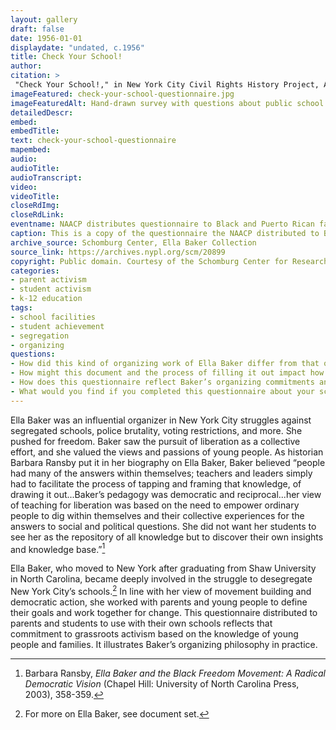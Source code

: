 ```yaml
--- 
layout: gallery
draft: false
date: 1956-01-01
displaydate: "undated, c.1956"
title: Check Your School!
author: 
citation: >
 "Check Your School!," in New York City Civil Rights History Project, Accessed: [Month Day, Year], https://nyccivilrightshistory.org/gallery/check-your-school-questionnaire.
imageFeatured: check-your-school-questionnaire.jpg
imageFeaturedAlt: Hand-drawn survey with questions about public school quality
detailedDescr: 
embed: 
embedTitle: 
text: check-your-school-questionnaire
mapembed: 
audio: 
audioTitle: 
audioTranscript: 
video: 
videoTitle: 
closeRdImg: 
closeRdLink: 
eventname: NAACP distributes questionnaire to Black and Puerto Rican families about school segregation.
caption: This is a copy of the questionnaire the NAACP distributed to Black and Puerto Rican families to document the conditions within their segregated schools in the 1950s. It is possible that some students collaborated with their parents to complete these forms, as they had knowledge of their schools. This data was then used to compare conditions in these schools to the segregated white schools throughout the city.
archive_source: Schomburg Center, Ella Baker Collection
source_link: https://archives.nypl.org/scm/20899
copyright: Public domain. Courtesy of the Schomburg Center for Research in Black Culture.
categories: 
- parent activism
- student activism
- k-12 education
tags: 
- school facilities
- student achievement
- segregation
- organizing
questions:
- How did this kind of organizing work of Ella Baker differ from that of Bayard Rustin’s? How are those differences complementary?
- How might this document and the process of filling it out impact how students and families interacted with schools?
- How does this questionnaire reflect Baker’s organizing commitments and teaching beliefs?
- What would you find if you completed this questionnaire about your school?
--- 
```


Ella Baker was an influential organizer in New York City struggles against segregated schools, police brutality, voting restrictions, and more. She pushed for freedom. Baker saw the pursuit of liberation as a collective effort, and she valued the views and passions of young people. As historian Barbara Ransby put it in her biography on Ella Baker, Baker believed “people had many of the answers within themselves; teachers and leaders simply had to facilitate the process of tapping and framing that knowledge, of drawing it out...Baker’s pedagogy was democratic and reciprocal...her view of teaching for liberation was based on the need to empower ordinary people to dig within themselves and their collective experiences for the answers to social and political questions. She did not want her students to see her as the repository of all knowledge but to discover their own insights and knowledge base.”[^1]

Ella Baker, who moved to New York after graduating from Shaw University in North Carolina, became deeply involved in the struggle to desegregate New York City’s schools.[^2] In line with her view of movement building and democratic action, she worked with parents and young people to define their goals and work together for change. This questionnaire distributed to parents and students to use with their own schools reflects that commitment to grassroots activism based on the knowledge of young people and families. It illustrates Baker’s organizing philosophy in practice.

[^1]: Barbara Ransby, *Ella Baker and the Black Freedom Movement: A Radical Democratic Vision* (Chapel Hill: University of North Carolina Press, 2003), 358-359.

[^2]: For more on Ella Baker, see document set. 
